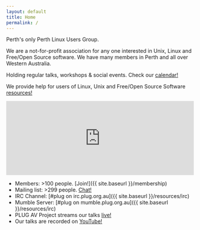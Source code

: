 ```yaml
---
layout: default
title: Home
permalink: /
---
```

Perth's only Perth Linux Users Group.

We are a not-for-profit association for any one interested in Unix, Linux and Free/Open Source software. We have many members in Perth and all over Western Australia.

Holding regular talks, workshops & social events. Check our [calendar!](http://plug.org.au)

We provide help for users of Linux, Unix and Free/Open Source Software [resources!](http://plug.org.au/about)

<iframe src="https://www.google.com/calendar/embed?showTitle=0&amp;showNav=0&amp;showDate=0&amp;showPrint=0&amp;showTabs=0&amp;showCalendars=0&amp;mode=AGENDA&amp;height=200&amp;wkst=1&amp;bgcolor=%23FFFFFF&amp;src=president%40plug.org.au&amp;color=%23182C57&amp;ctz=Australia%2FPerth" style=" border-width:0 " width="100%" height="200" frameborder="0" scrolling="no"></iframe>


*   Members: >100 people. [Join!]({{ site.baseurl }}/membership)
*   Mailing list: >299 people. [Chat!](http://lists.plug.org.au/mailman/listinfo/plug)
*   IRC Channel: [#plug on irc.plug.org.au]({{ site.baseurl }}/resources/irc)
*   Mumble Server: [#plug on mumble.plug.org.au]({{ site.baseurl }}/resources/irc)
*   PLUG AV Project streams our talks [live!](https://www.youtube.com/user/PerthLinuxUsersGroup)
*   Our talks are recorded on [YouTube!](https://www.youtube.com/user/PerthLinuxUsersGroup)
